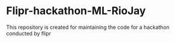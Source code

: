 # Flipr-hackathon-ML-RioJay
This repository is created for maintaining the code for a hackathon conducted by flipr
